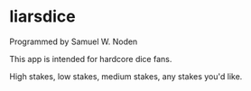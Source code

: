 # liarsdice

Programmed by Samuel W. Noden

This app is intended for hardcore dice fans.

High stakes, low stakes, medium stakes, any stakes you'd like.

